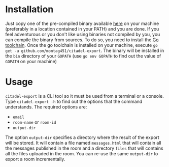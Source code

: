 # Installation #

Just copy one of the pre-compiled binary available
[here](https://github.com/montag451/citadel-export/releases/latest) on
your machine (preferably in a location contained in your PATH) and you
are done. If you feel adventurous or you don't like using binaries not
compiled by you, you can compile the binary from sources. To do so,
you need to install the [Go toolchain](https://golang.org/dl/). Once
the go toolchain is installed on your machine, execute `go get -u
github.com/montag451/citadel-export`. The binary will be installed in
the `bin` directory of your `GOPATH` (use `go env GOPATH` to find out
the value of `GOPATH` on your machine)

# Usage #

`citadel-export` is a CLI tool so it must be used from a terminal or a
console. Type `citadel-export -h` to find out the options that the
command understands. The required options are:

- `email`
- `room-name` or `room-id`
- `output-dir`

The option `output-dir` specifies a directory where the result of the
export will be stored. It will contain a file named `messages.html`
that will contain all the messages published in the room and a
directory `files` that will contains all the files uploaded in the
room. You can re-use the same `output-dir` to export a room
incrementally.

